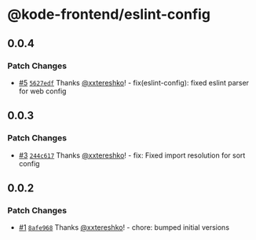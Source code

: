 # @kode-frontend/eslint-config

## 0.0.4

### Patch Changes

- [#5](https://github.com/appKODE/frontend-depend/pull/5) [`5627edf`](https://github.com/appKODE/frontend-depend/commit/5627edfba1e8316116b315be4409d3910e806cf0) Thanks [@xxtereshko](https://github.com/xxtereshko)! - fix(eslint-config): fixed eslint parser for web config

## 0.0.3

### Patch Changes

- [#3](https://github.com/appKODE/frontend-depend/pull/3) [`244c617`](https://github.com/appKODE/frontend-depend/commit/244c6173afde27a1030bc2b69d3d7bbc462335d4) Thanks [@xxtereshko](https://github.com/xxtereshko)! - fix: Fixed import resolution for sort config

## 0.0.2

### Patch Changes

- [#1](https://github.com/appKODE/frontend-depend/pull/1) [`8afe968`](https://github.com/appKODE/frontend-depend/commit/8afe968152c3eaf1d2f42dfb34260c6c227a3d0f) Thanks [@xxtereshko](https://github.com/xxtereshko)! - chore: bumped initial versions
